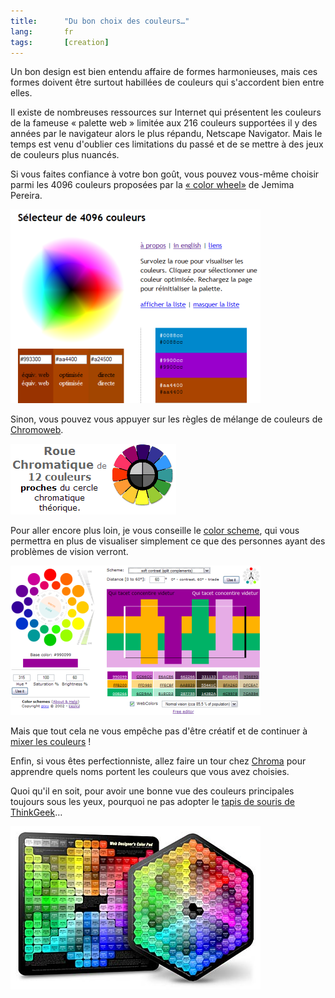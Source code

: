 ```yaml
---
title:      "Du bon choix des couleurs…"
lang:       fr
tags:       [creation]
---
```


Un bon design est bien entendu affaire de formes harmonieuses, mais ces formes doivent être surtout habillées de couleurs qui s'accordent bien entre elles.

Il existe de nombreuses ressources sur Internet qui présentent les couleurs de la fameuse « palette web » limitée aux 216 couleurs supportées il y des années par le navigateur alors le plus répandu, Netscape Navigator. Mais le temps est venu d'oublier ces limitations du passé et de se mettre à des jeux de couleurs plus nuancés.


Si vous faites confiance à votre bon goût, vous pouvez vous-même choisir parmi les 4096 couleurs proposées par la [« color wheel»](http://www.ficml.org/jemimap/style/color/wheel.html) de Jemima Pereira.

![](4096_couleurs.png)


Sinon, vous pouvez vous appuyer sur les règles de mélange de couleurs de [Chromoweb](http://www.smartpixel.net/chromoweb/fr/index.htm).

![](chromoweb.png)


Pour aller encore plus loin, je vous conseille le [color scheme](http://www.pixy.cz/apps/barvy/index-en.html), qui vous permettra en plus de visualiser simplement ce que des personnes ayant des problèmes de vision verront.

![](color_scheme.png)


Mais que tout cela ne vous empêche pas d'être créatif et de continuer à [mixer les couleurs](/2001/01/passez-vos-couleurs-au-mixer.html) !

Enfin, si vous êtes perfectionniste, allez faire un tour chez [Chroma](http://pourpre.com/chroma/) pour apprendre quels noms portent les couleurs que vous avez choisies.

Quoi qu'il en soit, pour avoir une bonne vue des couleurs principales toujours sous les yeux, pourquoi ne pas adopter le [tapis de souris de ThinkGeek](http://www.thinkgeek.com/computing/accessories/5b15/)…

![](thinkgeek_colors.jpg)
